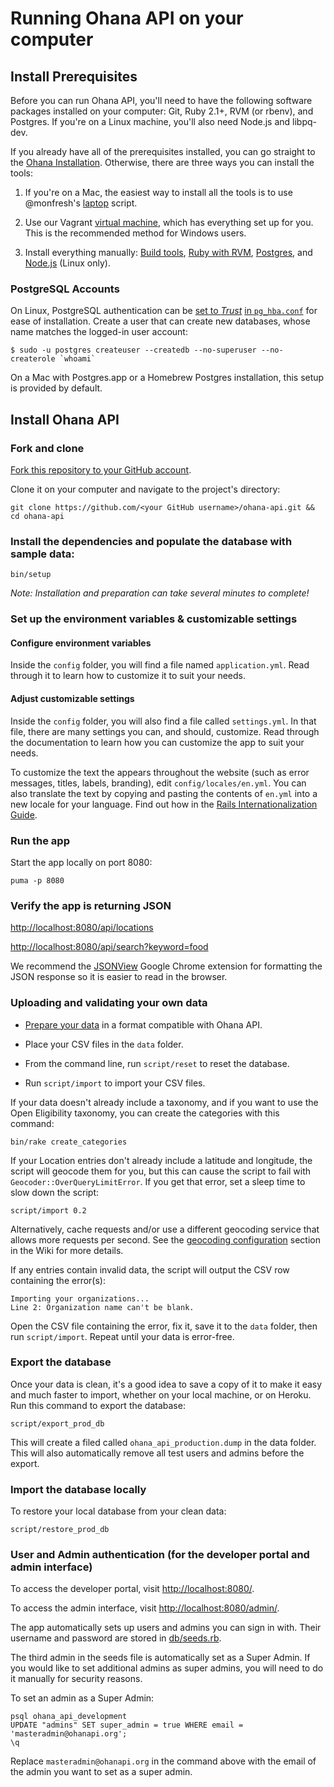  # Running Ohana API on your computer

## Install Prerequisites

Before you can run Ohana API, you'll need to have the following software
packages installed on your computer: Git, Ruby 2.1+, RVM (or rbenv), and Postgres.
If you're on a Linux machine, you'll also need Node.js and libpq-dev.

If you already have all of the prerequisites installed, you can go straight
to the [Ohana Installation](#install-ohana-api). Otherwise, there are three ways
you can install the tools:

1. If you're on a Mac, the easiest way to install all the tools is to use
@monfresh's [laptop] script.

2. Use our Vagrant [virtual machine][dev-box], which has everything set up for
you. This is the recommended method for Windows users.

[dev-box]: https://github.com/codeforamerica/ohana-api-dev-box

3. Install everything manually: [Build tools][build-tools], [Ruby with RVM][ruby],
[Postgres][postgres], and [Node.js][node] (Linux only).

[laptop]: https://github.com/monfresh/laptop
[build-tools]: https://github.com/codeforamerica/howto/blob/master/Build-Tools.md
[ruby]: https://github.com/codeforamerica/howto/blob/master/Ruby.md
[postgres]: https://github.com/codeforamerica/howto/blob/master/PostgreSQL.md
[node]: https://github.com/codeforamerica/howto/blob/master/Node.js.md

### PostgreSQL Accounts

On Linux, PostgreSQL authentication can be [set to _Trust_](http://www.postgresql.org/docs/9.1/static/auth-methods.html#AUTH-TRUST) [in `pg_hba.conf`](https://wiki.postgresql.org/wiki/Client_Authentication) for ease of installation. Create a user that can create new databases, whose name matches the logged-in user account:

    $ sudo -u postgres createuser --createdb --no-superuser --no-createrole `whoami`

On a Mac with Postgres.app or a Homebrew Postgres installation, this setup is
provided by default.

## Install Ohana API

### Fork and clone

[Fork this repository to your GitHub account][fork].

Clone it on your computer and navigate to the project's directory:

    git clone https://github.com/<your GitHub username>/ohana-api.git && cd ohana-api

[fork]: http://help.github.com/fork-a-repo/

### Install the dependencies and populate the database with sample data:

    bin/setup

_Note: Installation and preparation can take several minutes to complete!_

### Set up the environment variables & customizable settings

#### Configure environment variables
Inside the `config` folder, you will find a file named `application.yml`.
Read through it to learn how to customize it to suit your needs.

#### Adjust customizable settings
Inside the `config` folder, you will also find a file called `settings.yml`.
In that file, there are many settings you can, and should, customize.
Read through the documentation to learn how you can customize the app to suit
your needs.

To customize the text the appears throughout the website
(such as error messages, titles, labels, branding), edit `config/locales/en.yml`.
You can also translate the text by copying and pasting the contents of `en.yml`
into a new locale for your language. Find out how in the
[Rails Internationalization Guide](http://guides.rubyonrails.org/i18n.html).

### Run the app

Start the app locally on port 8080:

    puma -p 8080

### Verify the app is returning JSON

[http://localhost:8080/api/locations](http://localhost:8080/api/locations)

[http://localhost:8080/api/search?keyword=food](http://localhost:8080/api/search?keyword=food)

We recommend the [JSONView][jsonview] Google Chrome extension for formatting
the JSON response so it is easier to read in the browser.

[jsonview]: https://chrome.google.com/webstore/detail/jsonview/chklaanhfefbnpoihckbnefhakgolnmc

### Uploading and validating your own data

- [Prepare your data][prepare] in a format compatible with Ohana API.

- Place your CSV files in the `data` folder.

- From the command line, run `script/reset` to reset the database.

- Run `script/import` to import your CSV files.

If your data doesn't already include a taxonomy, and if you want to use the Open
Eligibility taxonomy, you can create the categories with this command:
```
bin/rake create_categories
```

If your Location entries don't already include a latitude and longitude, the
script will geocode them for you, but this can cause the script to fail with
`Geocoder::OverQueryLimitError`. If you get that error, set a sleep time to
slow down the script:
```
script/import 0.2
```

Alternatively, cache requests and/or use a different geocoding service that
allows more requests per second. See the [geocoding configuration][geocode]
section in the Wiki for more details.

If any entries contain invalid data, the script will output the CSV row
containing the error(s):
```
Importing your organizations...
Line 2: Organization name can't be blank.
```

Open the CSV file containing the error, fix it, save it to the `data` folder,
then run `script/import`. Repeat until your data is error-free.

[prepare]:https://github.com/codeforamerica/ohana-api/wiki/Populating-the-Postgres-database-from-the-Human-Services-Data-Specification-%28HSDS%29-compliant-CSV-files
[geocode]: https://github.com/codeforamerica/ohana-api/wiki/Customizing-the-geocoding-configuration

### Export the database

Once your data is clean, it's a good idea to save a copy of it to make it easy
and much faster to import, whether on your local machine, or on Heroku.
Run this command to export the database:

```
script/export_prod_db
```
This will create a filed called `ohana_api_production.dump` in the data folder.
This will also automatically remove all test users and admins before the export.

### Import the database locally

To restore your local database from your clean data:
```
script/restore_prod_db
```

### User and Admin authentication (for the developer portal and admin interface)

To access the developer portal, visit [http://localhost:8080/](http://localhost:8080/).

To access the admin interface, visit [http://localhost:8080/admin/](http://localhost:8080/admin/).

The app automatically sets up users and admins you can sign in with.
Their username and password are stored in [db/seeds.rb][seeds].

[seeds]: https://github.com/codeforamerica/ohana-api/blob/master/db/seeds.rb

The third admin in the seeds file is automatically set as a Super Admin. If you
would like to set additional admins as super admins, you will need to do it
manually for security reasons.

To set an admin as a Super Admin:

    psql ohana_api_development
    UPDATE "admins" SET super_admin = true WHERE email = 'masteradmin@ohanapi.org';
    \q

Replace `masteradmin@ohanapi.org` in the command above with the email of the
admin you want to set as a super admin.
